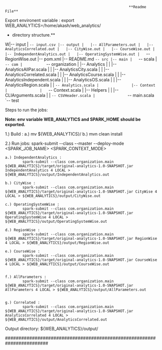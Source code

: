                                                              **Readme File**

Export environent variable :
export WEB_ANALYTICS=/home/akash/web_analytics/


* directory structure.**

W|-- input
|   `-- input.csv
|-- output
|   |-- AllParameters.out
|   |-- AnalyticsCorrelated.out
|   |-- CityWise.out
|   |-- CourseWise.out
|   |-- IndependentAnalytics.out
|   |-- OperatingSystemWise.out
|   `-- RegionWise.out
|-- pom.xml
|-- README.md
`-- src
    |-- main
    |   `-- scala
    |       `-- com
    |           `-- organization
    |               |-- Analytics
    |               |   |-- AnalyticsAllPar.scala
    |               |   |-- AnalyticsCity.scala
    |               |   |-- AnalyticsCorrelated.scala
    |               |   |-- AnalyticsCourse.scala
    |               |   |-- AnalyticsIndependent.scala
    |               |   |-- AnalyticsOS.scala
    |               |   |-- AnalyticsRegion.scala
    |               |   `-- Analytics.scala
    |               |-- Context
    |               |   `-- Context.scala
    |               |-- Helpers
    |               |   |-- CLIArguments.scala
    |               |   `-- CSVHeader.scala
    |               `-- main.scala
    `-- test



Steps to run the jobs:

**Note: env variable WEB_ANALYTICS and SPARK_HOME should be exported.**

1.) Build : 	a.) mv ${WEB_ANALYTICS}/
		b.) mvn clean install


2.) Run jobs: 	spark-submit --class <main-class> --master <master-url> --deploy-mode <deploy-mode> <application-jar> <SPARK_JOB_NAME>
 <PARTITIONS> <SPARK_CONTEXT_MODE>
 

	a.) IndependentAnalytics :
			spark-submit --class com.organization.main ${WEB_ANALYTICS}/target/original-analytics-1.0-SNAPSHOT.jar IndependentAnalytics 4 LOCAL > ${WEB_ANALYTICS}/output/IndependentAnalytics.out

	b.) CityWise :
			spark-submit --class com.organization.main ${WEB_ANALYTICS}/target/original-analytics-1.0-SNAPSHOT.jar CityWise 4 LOCAL > ${WEB_ANALYTICS}/output/CityWise.out

	c.) OperatingSystemWise :
			spark-submit --class com.organization.main ${WEB_ANALYTICS}/target/original-analytics-1.0-SNAPSHOT.jar OperatingSystemWise 4 LOCAL > ${WEB_ANALYTICS}/output/OperatingSystemWise.out

	d.) RegionWise : 
			spark-submit --class com.organization.main ${WEB_ANALYTICS}/target/original-analytics-1.0-SNAPSHOT.jar RegionWise 4 LOCAL > ${WEB_ANALYTICS}/output/RegionWise.out

	e.) CourseWise :
			spark-submit --class com.organization.main ${WEB_ANALYTICS}/target/original-analytics-1.0-SNAPSHOT.jar CourseWise 4 LOCAL > ${WEB_ANALYTICS}/output/CourseWise.out


	f.) AllParameters :
			spark-submit --class com.organization.main ${WEB_ANALYTICS}/target/original-analytics-1.0-SNAPSHOT.jar AllParameters 4 LOCAL > ${WEB_ANALYTICS}/output/AllParameters.out	


	g.) Correlated :
			spark-submit --class com.organization.main ${WEB_ANALYTICS}/target/original-analytics-1.0-SNAPSHOT.jar AnalyticsCorrelated 4 LOCAL > ${WEB_ANALYTICS}/output/AnalyticsCorrelated.out
	
Output directory: ${WEB_ANALYTICS}/output/

########################################################################



























